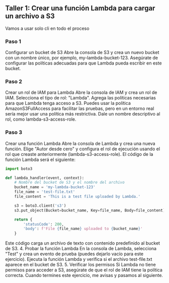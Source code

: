 ## Taller 1: Crear una función Lambda para cargar un archivo a S3
Vamos a usar solo cli en todo el proceso
### Paso 1
Configurar un bucket de S3
Abre la consola de S3 y crea un nuevo bucket con un nombre único, por ejemplo, my-lambda-bucket-123.
Asegúrate de configurar las políticas adecuadas para que Lambda pueda escribir en este bucket.
### Paso 2
Crear un rol de IAM para Lambda
Abre la consola de IAM y crea un rol de IAM.
Selecciona el tipo de rol: "Lambda".
Agrega las políticas necesarias para que Lambda tenga acceso a S3. Puedes usar la política AmazonS3FullAccess para facilitar las pruebas, pero en un entorno real sería mejor usar una política más restrictiva.
Dale un nombre descriptivo al rol, como lambda-s3-access-role.
### Paso 3
Crear una función Lambda
Abre la consola de Lambda y crea una nueva función.
Elige "Autor desde cero" y configura el rol de ejecución usando el rol que creaste anteriormente (lambda-s3-access-role).
El código de la función Lambda será el siguiente:
``` python
import boto3

def lambda_handler(event, context):
    # Nombre del bucket de S3 y el nombre del archivo
    bucket_name = 'my-lambda-bucket-123'
    file_name = 'test-file.txt'
    file_content = 'This is a test file uploaded by Lambda.'

    s3 = boto3.client('s3')
    s3.put_object(Bucket=bucket_name, Key=file_name, Body=file_content)

    return {
        'statusCode': 200,
        'body': f'File {file_name} uploaded to {bucket_name}'
    }
```
Este código carga un archivo de texto con contenido predefinido al bucket de S3.
4. Probar la función Lambda
En la consola de Lambda, selecciona "Test" y crea un evento de prueba (puedes dejarlo vacío para este ejercicio).
Ejecuta la función Lambda y verifica si el archivo test-file.txt aparece en el bucket de S3.
5. Verificar los permisos
Si Lambda no tiene permisos para acceder a S3, asegúrate de que el rol de IAM tiene la política correcta.
Cuando termines este ejercicio, me avisas y pasamos al siguiente.